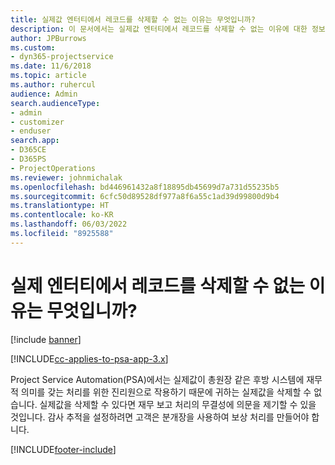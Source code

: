 ```yaml
---
title: 실제값 엔터티에서 레코드를 삭제할 수 없는 이유는 무엇입니까?
description: 이 문서에서는 실제값 엔터티에서 레코드를 삭제할 수 없는 이유에 대한 정보를 제공합니다.
author: JPBurrows
ms.custom:
- dyn365-projectservice
ms.date: 11/6/2018
ms.topic: article
ms.author: ruhercul
audience: Admin
search.audienceType:
- admin
- customizer
- enduser
search.app:
- D365CE
- D365PS
- ProjectOperations
ms.reviewer: johnmichalak
ms.openlocfilehash: bd446961432a8f18895db45699d7a731d55235b5
ms.sourcegitcommit: 6cfc50d89528df977a8f6a55c1ad39d99800d9b4
ms.translationtype: HT
ms.contentlocale: ko-KR
ms.lasthandoff: 06/03/2022
ms.locfileid: "8925588"
---
```

# <a name="why-cant-i-delete-records-from-the-actuals-entity"></a>실제 엔터티에서 레코드를 삭제할 수 없는 이유는 무엇입니까?

[!include [banner](../includes/psa-now-project-operations.md)]

[!INCLUDE[cc-applies-to-psa-app-3.x](../includes/cc-applies-to-psa-app-3x.md)]

Project Service Automation(PSA)에서는 실제값이 총원장 같은 후방 시스템에 재무적 의미를 갖는 처리를 위한 진리원으로 작용하기 때문에 귀하는 실제값을 삭제할 수 없습니다. 실제값을 삭제할 수 있다면 재무 보고 처리의 무결성에 의문을 제기할 수 있을 것입니다. 감사 추적을 설정하려면 고객은 분개장을 사용하여 보상 처리를 만들어야 합니다.



[!INCLUDE[footer-include](../includes/footer-banner.md)]

